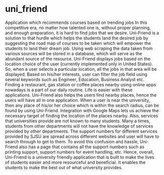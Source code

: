 # uni_friend
Application which recommends courses based on trending jobs
In this competitive era, no matter how talented one is, without proper planning,
and enough preparation, it is hard to find jobs that we desire. Uni-Friend is a solution to
that hurdle which helps the students land the desired job by suggesting the road map of
courses to be taken which will empower the students to land their dream job.
Using web scraping the data taken from various sources will be stored in a
database, which will serve as the abundant source of the resource. Uni-Friend displays
jobs based on the location choice of the user (currently implemented only in United
States). So, when a user selects a particular location, all the jobs in that area will be
displayed. Based on his/her interests, user can filter the job field using several keywords
such as Engineer, Education, Business Analyst etc.
Finding a restaurant, gas station or coffee places nearby using online apps
nowadays is a part of our daily routine. Life is easier with these applications. Uni-Friend
also helps the users find nearby places, hence the users will have all in one application.
When a user is near the university, then any place of his/or her choice which is within the
search radius, can be found by using Uni-Friend. Integration with Google Maps lets us
achieve the necessary target of finding the location of the places nearby.
Also, services that universities provide are not known to many students. Many a
times, students from other departments will not have the knowledge of services provided
by other departments. The support numbers for different services provided by SJSU are
spread across different websites and user will have to search through to get to them. To
avoid this confusion and hassle, Uni-Friend also has a page that contains all the support
numbers such as printing support, support numbers for event handling, etc.
Hence, overall, Uni-Friend is a university friendly application that is built to make
the lives of students easier and more resourceful and beneficial. It enables the students to
make the best out of what university provides. 
